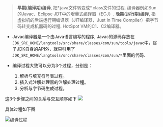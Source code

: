 >**早期(编译期)编译**, 把*.java文件转变成*.class文件的过程. 编译器例如Sun的Javac、Eclipse JDT中的增量式编译器（ECJ）.
**晚期(运行期)编译**, 指虚拟机的后端运行期编译器（JIT编译器，Just In Time Compiler）把字节码转变成机器码的过程. HotSpot VM的C1、C2编译器。

- Javac编译器是一个由Java语言编写的程序, Javac的源码存放在`JDK_SRC_HOME/langtools/src/share/classes/com/sun/tools/javac`中，除了JDK自身的API外，就只引用了`JDK_SRC_HOME/langtools/src/share/classes/com/sun/*`里面的代码.

- 编译过程大致可以分为3个过程，分别是：
  1. 解析与填充符号表过程。
  2. 插入式注解处理器的注解处理过程。
  3. 分析与字节码生成过程。

这3个步骤之间的关系与交互顺序如下
![](https://upload-images.jianshu.io/upload_images/4039130-a6346547da957ec7.png?imageMogr2/auto-orient/strip%7CimageView2/2/w/1240)

具体过程如下图

![编译过程](https://upload-images.jianshu.io/upload_images/4039130-15b09799a74150ae.png?imageMogr2/auto-orient/strip%7CimageView2/2/w/1240)
